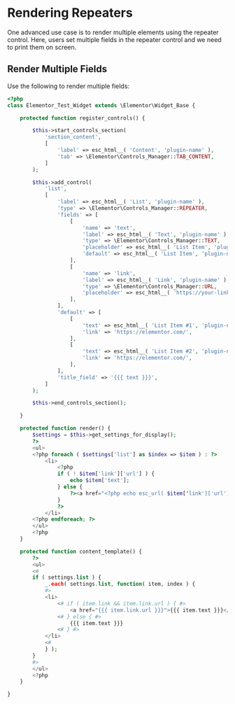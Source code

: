 # Rendering Repeaters

<Badge type="tip" vertical="top" text="Elementor Core" /> <Badge type="warning" vertical="top" text="Intermediate" />

One advanced use case is to render multiple elements using the repeater control. Here, users set multiple fields in the repeater control and we need to print them on screen.

## Render Multiple Fields

Use the following to render multiple fields:

```php {14-46,55-67,73-89}
<?php
class Elementor_Test_Widget extends \Elementor\Widget_Base {

	protected function register_controls() {

		$this->start_controls_section(
			'section_content',
			[
				'label' => esc_html__( 'Content', 'plugin-name' ),
				'tab' => \Elementor\Controls_Manager::TAB_CONTENT,
			]
		);

		$this->add_control(
			'list',
			[
				'label' => esc_html__( 'List', 'plugin-name' ),
				'type' => \Elementor\Controls_Manager::REPEATER,
				'fields' => [
					[
						'name' => 'text',
						'label' => esc_html__( 'Text', 'plugin-name' ),
						'type' => \Elementor\Controls_Manager::TEXT,
						'placeholder' => esc_html__( 'List Item', 'plugin-name' ),
						'default' => esc_html__( 'List Item', 'plugin-name' ),
					],
					[
						'name' => 'link',
						'label' => esc_html__( 'Link', 'plugin-name' ),
						'type' => \Elementor\Controls_Manager::URL,
						'placeholder' => esc_html__( 'https://your-link.com', 'plugin-name' ),
					],
				],
				'default' => [
					[
						'text' => esc_html__( 'List Item #1', 'plugin-name' ),
						'link' => 'https://elementor.com/',
					],
					[
						'text' => esc_html__( 'List Item #2', 'plugin-name' ),
						'link' => 'https://elementor.com/',
					],
				],
				'title_field' => '{{{ text }}}',
			]
		);

		$this->end_controls_section();

	}

	protected function render() {
		$settings = $this->get_settings_for_display();
		?>
		<ul>
		<?php foreach ( $settings['list'] as $index => $item ) : ?>
			<li>
				<?php
				if ( ! $item['link']['url'] ) {
					echo $item['text'];
				} else {
					?><a href="<?php echo esc_url( $item['link']['url'] ); ?>"><?php echo $item['text']; ?></a><?php
				}
				?>
			</li>
		<?php endforeach; ?>
		</ul>
		<?php
	}

	protected function content_template() {
		?>
		<ul>
		<#
		if ( settings.list ) {
			_.each( settings.list, function( item, index ) {
			#>
			<li>
				<# if ( item.link && item.link.url ) { #>
					<a href="{{{ item.link.url }}}">{{{ item.text }}}</a>
				<# } else { #>
					{{{ item.text }}}
				<# } #>
			</li>
			<#
			} );
		}
		#>
		</ul>
		<?php
	}

}
```
